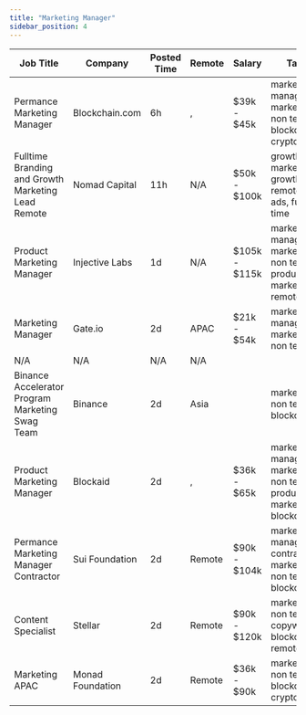 ```yaml
---
title: "Marketing Manager"
sidebar_position: 4
---
```


| Job Title | Company | Posted Time | Remote | Salary | Tags | Apply Link |
|-----------|---------|-------------|--------|--------|------|------------|
| Permance Marketing Manager | Blockchain.com | 6h | , | $39k - $45k | marketing manager, marketing, non tech, blockchain, crypto | [Apply](https://web3.career/performance-marketing-manager-blockchain/96623) |
| Fulltime Branding and Growth Marketing Lead Remote | Nomad Capital | 11h | N/A | $50k - $100k | growth marketing, growth, remote, ads, full time | [Apply](https://web3.career/full-time-branding-and-growth-marketing-lead-remote-nomad-capital/96615) |
| Product Marketing Manager | Injective Labs | 1d | N/A | $105k - $115k | marketing manager, marketing, non tech, product marketing, remote | [Apply](https://web3.career/product-marketing-manager-injectivelabs/96571) |
| Marketing Manager | Gate.io | 2d | APAC | $21k - $54k | marketing manager, marketing, non tech | [Apply](https://web3.career/marketing-manager-gate-io/96535) |
| N/A | N/A | N/A | N/A |  |  | [Apply](https://web3.career/metana) |
| Binance Accelerator Program Marketing Swag Team | Binance | 2d | Asia |  | marketing, non tech, blockchain | [Apply](https://web3.career/binance-accelerator-program-marketing-swag-team-binance/96512) |
| Product Marketing Manager | Blockaid | 2d | , | $36k - $65k | marketing manager, marketing, non tech, product marketing, blockchain | [Apply](https://web3.career/product-marketing-manager-blockaid/96504) |
| Permance Marketing Manager Contractor | Sui Foundation | 2d | Remote | $90k - $104k | marketing manager, contractor, marketing, non tech, blockchain | [Apply](https://web3.career/performance-marketing-manager-contractor-suifoundation/96454) |
| Content Specialist | Stellar | 2d | Remote | $90k - $120k | marketing, non tech, copywriting, blockchain, remote | [Apply](https://web3.career/content-specialist-stellar/96444) |
| Marketing APAC | Monad Foundation | 2d | Remote | $36k - $90k | marketing, non tech, blockchain, crypto, defi | [Apply](https://web3.career/marketing-apac-monadfoundation/96438) |
